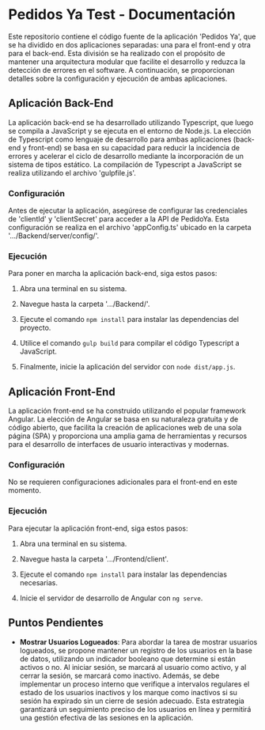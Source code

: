 # Pedidos Ya Test - Documentación

Este repositorio contiene el código fuente de la aplicación 'Pedidos Ya', que se ha dividido en dos aplicaciones separadas: una para el front-end y otra para el back-end. Esta división se ha realizado con el propósito de mantener una arquitectura modular que facilite el desarrollo y reduzca la detección de errores en el software. A continuación, se proporcionan detalles sobre la configuración y ejecución de ambas aplicaciones.

## Aplicación Back-End

La aplicación back-end se ha desarrollado utilizando Typescript, que luego se compila a JavaScript y se ejecuta en el entorno de Node.js. La elección de Typescript como lenguaje de desarrollo para ambas aplicaciones (back-end y front-end) se basa en su capacidad para reducir la incidencia de errores y acelerar el ciclo de desarrollo mediante la incorporación de un sistema de tipos estático. La compilación de Typescript a JavaScript se realiza utilizando el archivo 'gulpfile.js'.

### Configuración

Antes de ejecutar la aplicación, asegúrese de configurar las credenciales de 'clientId' y 'clientSecret' para acceder a la API de PedidoYa. Esta configuración se realiza en el archivo 'appConfig.ts' ubicado en la carpeta '.../Backend/server/config/'.

### Ejecución

Para poner en marcha la aplicación back-end, siga estos pasos:

1. Abra una terminal en su sistema.

2. Navegue hasta la carpeta '.../Backend/'.

3. Ejecute el comando `npm install` para instalar las dependencias del proyecto.

4. Utilice el comando `gulp build` para compilar el código Typescript a JavaScript.

5. Finalmente, inicie la aplicación del servidor con `node dist/app.js`.

## Aplicación Front-End

La aplicación front-end se ha construido utilizando el popular framework Angular. La elección de Angular se basa en su naturaleza gratuita y de código abierto, que facilita la creación de aplicaciones web de una sola página (SPA) y proporciona una amplia gama de herramientas y recursos para el desarrollo de interfaces de usuario interactivas y modernas.

### Configuración

No se requieren configuraciones adicionales para el front-end en este momento.

### Ejecución

Para ejecutar la aplicación front-end, siga estos pasos:

1. Abra una terminal en su sistema.

2. Navegue hasta la carpeta '.../Frontend/client'.

3. Ejecute el comando `npm install` para instalar las dependencias necesarias.

4. Inicie el servidor de desarrollo de Angular con `ng serve`.

## Puntos Pendientes

- **Mostrar Usuarios Logueados**:
  Para abordar la tarea de mostrar usuarios logueados, se propone mantener un registro de los usuarios en la base de datos, utilizando un indicador booleano que determine si están activos o no. Al iniciar sesión, se marcará al usuario como activo, y al cerrar la sesión, se marcará como inactivo. Además, se debe implementar un proceso interno que verifique a intervalos regulares el estado de los usuarios inactivos y los marque como inactivos si su sesión ha expirado sin un cierre de sesión adecuado. Esta estrategia garantizará un seguimiento preciso de los usuarios en línea y permitirá una gestión efectiva de las sesiones en la aplicación.
